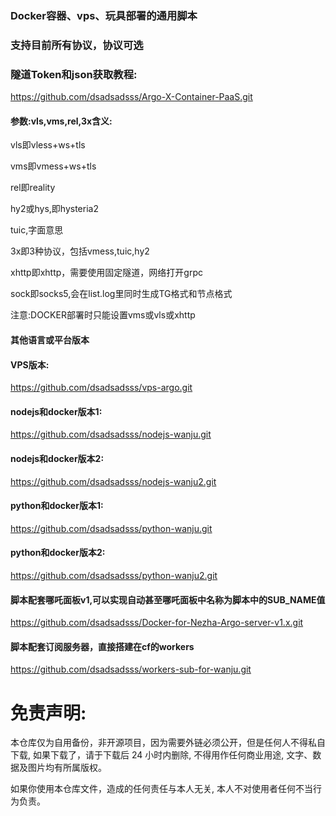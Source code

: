 ### Docker容器、vps、玩具部署的通用脚本

### 支持目前所有协议，协议可选

### 隧道Token和json获取教程:

https://github.com/dsadsadsss/Argo-X-Container-PaaS.git

#### 参数:vls,vms,rel,3x含义:

vls即vless+ws+tls

vms即vmess+ws+tls

rel即reality

hy2或hys,即hysteria2

tuic,字面意思

3x即3种协议，包括vmess,tuic,hy2

xhttp即xhttp，需要使用固定隧道，网络打开grpc

sock即socks5,会在list.log里同时生成TG格式和节点格式

注意:DOCKER部署时只能设置vms或vls或xhttp

#### 其他语言或平台版本

#### VPS版本: 

https://github.com/dsadsadsss/vps-argo.git

#### nodejs和docker版本1:

https://github.com/dsadsadsss/nodejs-wanju.git

#### nodejs和docker版本2:

https://github.com/dsadsadsss/nodejs-wanju2.git

#### python和docker版本1:

https://github.com/dsadsadsss/python-wanju.git

#### python和docker版本2:

https://github.com/dsadsadsss/python-wanju2.git

#### 脚本配套哪吒面板v1,可以实现自动甚至哪吒面板中名称为脚本中的SUB_NAME值

https://github.com/dsadsadsss/Docker-for-Nezha-Argo-server-v1.x.git

#### 脚本配套订阅服务器，直接搭建在cf的workers

https://github.com/dsadsadsss/workers-sub-for-wanju.git



# 免责声明:

本仓库仅为自用备份，非开源项目，因为需要外链必须公开，但是任何人不得私自下载, 如果下载了，请于下载后 24 小时内删除, 不得用作任何商业用途, 文字、数据及图片均有所属版权。 

如果你使用本仓库文件，造成的任何责任与本人无关, 本人不对使用者任何不当行为负责。
